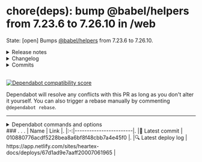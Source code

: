 # chore(deps): bump @babel/helpers from 7.23.6 to 7.26.10 in /web 
State: [open]
Bumps [@babel/helpers](https://github.com/babel/babel/tree/HEAD/packages/babel-helpers) from 7.23.6 to 7.26.10.
<details>
<summary>Release notes</summary>
<p><em>Sourced from <a href="https://github.com/babel/babel/releases"><code>@​babel/helpers</code>'s releases</a>.</em></p>
<blockquote>
<h2>v7.26.10 (2025-03-11)</h2>
<p>Thanks <a href="https://github.com/jordan-choi"><code>@​jordan-choi</code></a> and <a href="https://github.com/mmmsssttt404"><code>@​mmmsssttt404</code></a> for your first PRs!</p>
<p>This release includes a fix for <a href="https://github.com/babel/babel/security/advisories/GHSA-968p-4wvh-cqc8">https://github.com/babel/babel/security/advisories/GHSA-968p-4wvh-cqc8</a>, a security vulnerability which affects the <code>.replace</code> method of transpiled regular expressions that use named capturing groups.</p>
<h4>:eyeglasses: Spec Compliance</h4>
<ul>
<li><code>babel-parser</code>
<ul>
<li><a href="https://redirect.github.com/babel/babel/pull/17159">#17159</a> Disallow decorator in array pattern (<a href="https://github.com/JLHwung"><code>@​JLHwung</code></a>)</li>
</ul>
</li>
</ul>
<h4>:bug: Bug Fix</h4>
<ul>
<li><code>babel-parser</code>, <code>babel-template</code>
<ul>
<li><a href="https://redirect.github.com/babel/babel/pull/17164">#17164</a> Fix: always initialize ExportDeclaration attributes (<a href="https://github.com/JLHwung"><code>@​JLHwung</code></a>)</li>
</ul>
</li>
<li><code>babel-core</code>
<ul>
<li><a href="https://redirect.github.com/babel/babel/pull/17142">#17142</a> fix: &quot;Map maximum size exceeded&quot; in deepClone (<a href="https://github.com/liuxingbaoyu"><code>@​liuxingbaoyu</code></a>)</li>
</ul>
</li>
<li><code>babel-parser</code>, <code>babel-plugin-transform-typescript</code>
<ul>
<li><a href="https://redirect.github.com/babel/babel/pull/17154">#17154</a> Update typescript parser tests (<a href="https://github.com/JLHwung"><code>@​JLHwung</code></a>)</li>
</ul>
</li>
<li><code>babel-traverse</code>
<ul>
<li><a href="https://redirect.github.com/babel/babel/pull/17151">#17151</a> fix: Should not evaluate vars in child scope (<a href="https://github.com/liuxingbaoyu"><code>@​liuxingbaoyu</code></a>)</li>
</ul>
</li>
<li><code>babel-generator</code>
<ul>
<li><a href="https://redirect.github.com/babel/babel/pull/17153">#17153</a> fix: Correctly generate <code>abstract override</code> (<a href="https://github.com/liuxingbaoyu"><code>@​liuxingbaoyu</code></a>)</li>
</ul>
</li>
<li><code>babel-parser</code>
<ul>
<li><a href="https://redirect.github.com/babel/babel/pull/17107">#17107</a> Fix source type detection when parsing TypeScript (<a href="https://github.com/JLHwung"><code>@​JLHwung</code></a>)</li>
</ul>
</li>
<li><code>babel-helpers</code>, <code>babel-runtime</code>, <code>babel-runtime-corejs2</code>, <code>babel-runtime-corejs3</code>
<ul>
<li><a href="https://redirect.github.com/babel/babel/pull/17173">#17173</a> Fix processing of replacement pattern with named capture groups (<a href="https://github.com/%5Bmmmsssttt404%5D(https://github.com/mmmsssttt404)"><code>@​mmmsssttt404</code></a>)</li>
</ul>
</li>
</ul>
<h4>:nail_care: Polish</h4>
<ul>
<li><code>babel-standalone</code>
<ul>
<li><a href="https://redirect.github.com/babel/babel/pull/17158">#17158</a> Avoid warnings when re-bundling <code>@​babel/standalone</code> with webpack (<a href="https://github.com/liuxingbaoyu"><code>@​liuxingbaoyu</code></a>)</li>
</ul>
</li>
</ul>
<h4>:house: Internal</h4>
<ul>
<li><code>babel-parser</code>
<ul>
<li><a href="https://redirect.github.com/babel/babel/pull/17160">#17160</a> Left-value parsing cleanup (<a href="https://github.com/JLHwung"><code>@​JLHwung</code></a>)</li>
</ul>
</li>
</ul>
<h4>Committers: 6</h4>
<ul>
<li>Babel Bot (<a href="https://github.com/babel-bot"><code>@​babel-bot</code></a>)</li>
<li>Huáng Jùnliàng (<a href="https://github.com/JLHwung"><code>@​JLHwung</code></a>)</li>
<li>Nicolò Ribaudo (<a href="https://github.com/nicolo-ribaudo"><code>@​nicolo-ribaudo</code></a>)</li>
<li>Yunyoung Jordan Choi (<a href="https://github.com/jordan-choi"><code>@​jordan-choi</code></a>)</li>
<li><a href="https://github.com/liuxingbaoyu"><code>@​liuxingbaoyu</code></a></li>
<li><a href="https://github.com/mmmsssttt404"><code>@​mmmsssttt404</code></a></li>
</ul>
<h2>v7.26.9 (2025-02-14)</h2>
<h4>:bug: Bug Fix</h4>
<ul>
<li><code>babel-types</code>
<ul>
<li><a href="https://redirect.github.com/babel/babel/pull/17103">#17103</a> fix: Definition for <code>TSPropertySignature.kind</code> (<a href="https://github.com/liuxingbaoyu"><code>@​liuxingbaoyu</code></a>)</li>
</ul>
</li>
<li><code>babel-generator</code>, <code>babel-types</code>
<ul>
<li><a href="https://redirect.github.com/babel/babel/pull/17062">#17062</a> Print TypeScript optional/definite in ClassPrivateProperty (<a href="https://github.com/jamiebuilds-signal"><code>@​jamiebuilds-signal</code></a>)</li>
</ul>
</li>
</ul>
<!-- raw HTML omitted -->
</blockquote>
<p>... (truncated)</p>
</details>
<details>
<summary>Changelog</summary>
<p><em>Sourced from <a href="https://github.com/babel/babel/blob/main/CHANGELOG.md"><code>@​babel/helpers</code>'s changelog</a>.</em></p>
<blockquote>
<h2>v7.26.10 (2025-03-11)</h2>
<h4>:eyeglasses: Spec Compliance</h4>
<ul>
<li><code>babel-parser</code>
<ul>
<li><a href="https://redirect.github.com/babel/babel/pull/17159">#17159</a> Disallow decorator in array pattern (<a href="https://github.com/JLHwung"><code>@​JLHwung</code></a>)</li>
</ul>
</li>
</ul>
<h4>:bug: Bug Fix</h4>
<ul>
<li><code>babel-parser</code>, <code>babel-template</code>
<ul>
<li><a href="https://redirect.github.com/babel/babel/pull/17164">#17164</a> Fix: always initialize ExportDeclaration attributes (<a href="https://github.com/JLHwung"><code>@​JLHwung</code></a>)</li>
</ul>
</li>
<li><code>babel-core</code>
<ul>
<li><a href="https://redirect.github.com/babel/babel/pull/17142">#17142</a> fix: &quot;Map maximum size exceeded&quot; in deepClone (<a href="https://github.com/liuxingbaoyu"><code>@​liuxingbaoyu</code></a>)</li>
</ul>
</li>
<li><code>babel-parser</code>, <code>babel-plugin-transform-typescript</code>
<ul>
<li><a href="https://redirect.github.com/babel/babel/pull/17154">#17154</a> Update typescript parser tests (<a href="https://github.com/JLHwung"><code>@​JLHwung</code></a>)</li>
</ul>
</li>
<li><code>babel-traverse</code>
<ul>
<li><a href="https://redirect.github.com/babel/babel/pull/17151">#17151</a> fix: Should not evaluate vars in child scope (<a href="https://github.com/liuxingbaoyu"><code>@​liuxingbaoyu</code></a>)</li>
</ul>
</li>
<li><code>babel-generator</code>
<ul>
<li><a href="https://redirect.github.com/babel/babel/pull/17153">#17153</a> fix: Correctly generate <code>abstract override</code> (<a href="https://github.com/liuxingbaoyu"><code>@​liuxingbaoyu</code></a>)</li>
</ul>
</li>
<li><code>babel-parser</code>
<ul>
<li><a href="https://redirect.github.com/babel/babel/pull/17107">#17107</a> Fix source type detection when parsing TypeScript (<a href="https://github.com/JLHwung"><code>@​JLHwung</code></a>)</li>
</ul>
</li>
<li><code>babel-helpers</code>, <code>babel-runtime</code>, <code>babel-runtime-corejs2</code>, <code>babel-runtime-corejs3</code>
<ul>
<li><a href="https://redirect.github.com/babel/babel/pull/17173">#17173</a> Fix processing of replacement pattern with named capture groups (<a href="https://github.com/%5Bmmmsssttt404%5D(https://github.com/mmmsssttt404)"><code>@​mmmsssttt404</code></a>)</li>
</ul>
</li>
</ul>
<h4>:nail_care: Polish</h4>
<ul>
<li><code>babel-standalone</code>
<ul>
<li><a href="https://redirect.github.com/babel/babel/pull/17158">#17158</a> Avoid warnings when re-bundling <code>@​babel/standalone</code> with webpack (<a href="https://github.com/liuxingbaoyu"><code>@​liuxingbaoyu</code></a>)</li>
</ul>
</li>
</ul>
<h4>:house: Internal</h4>
<ul>
<li><code>babel-parser</code>
<ul>
<li><a href="https://redirect.github.com/babel/babel/pull/17160">#17160</a> Left-value parsing cleanup (<a href="https://github.com/JLHwung"><code>@​JLHwung</code></a>)</li>
</ul>
</li>
</ul>
<h2>v7.26.9 (2025-02-14)</h2>
<h4>:bug: Bug Fix</h4>
<ul>
<li><code>babel-types</code>
<ul>
<li><a href="https://redirect.github.com/babel/babel/pull/17103">#17103</a> fix: Definition for <code>TSPropertySignature.kind</code> (<a href="https://github.com/liuxingbaoyu"><code>@​liuxingbaoyu</code></a>)</li>
</ul>
</li>
<li><code>babel-generator</code>, <code>babel-types</code>
<ul>
<li><a href="https://redirect.github.com/babel/babel/pull/17062">#17062</a> Print TypeScript optional/definite in ClassPrivateProperty (<a href="https://github.com/jamiebuilds-signal"><code>@​jamiebuilds-signal</code></a>)</li>
</ul>
</li>
</ul>
<h4>:house: Internal</h4>
<ul>
<li><code>babel-types</code>
<ul>
<li><a href="https://redirect.github.com/babel/babel/pull/17130">#17130</a> Use <code>.ts</code> files with explicit reexports to solve name conflicts (<a href="https://github.com/nicolo-ribaudo"><code>@​nicolo-ribaudo</code></a>)</li>
</ul>
</li>
<li><code>babel-core</code>
<ul>
<li><a href="https://redirect.github.com/babel/babel/pull/17127">#17127</a> Do not depend on <code>@types/gensync</code> in Babel 7 (<a href="https://github.com/nicolo-ribaudo"><code>@​nicolo-ribaudo</code></a>)</li>
</ul>
</li>
</ul>
<h2>v7.26.7 (2025-01-24)</h2>
<h4>:bug: Bug Fix</h4>
<ul>
<li><code>babel-helpers</code>, <code>babel-preset-env</code>, <code>babel-runtime-corejs3</code>
<ul>
<li><a href="https://redirect.github.com/babel/babel/pull/17086">#17086</a> Make &quot;object without properties&quot; helpers ES6-compatible (<a href="https://github.com/tquetano-netflix"><code>@​tquetano-netflix</code></a>)</li>
</ul>
</li>
<li><code>babel-plugin-transform-typeof-symbol</code>
<ul>
<li><a href="https://redirect.github.com/babel/babel/pull/17085">#17085</a> fix: Correctly handle <code>typeof</code> in arrow functions (<a href="https://github.com/liuxingbaoyu"><code>@​liuxingbaoyu</code></a>)</li>
</ul>
</li>
</ul>
<!-- raw HTML omitted -->
</blockquote>
<p>... (truncated)</p>
</details>
<details>
<summary>Commits</summary>
<ul>
<li><a href="https://github.com/babel/babel/commit/e1ce99df422971175249509e7bbc2b327b8f7957"><code>e1ce99d</code></a> v7.26.10</li>
<li><a href="https://github.com/babel/babel/commit/d5952e80c0faa5ec20e35085531b6e572d31dad4"><code>d5952e8</code></a> Fix processing of replacement pattern with named capture groups (<a href="https://github.com/babel/babel/tree/HEAD/packages/babel-helpers/issues/17173">#17173</a>)</li>
<li><a href="https://github.com/babel/babel/commit/64bca7b5f308cd52c192a5c821a57f6d1b0475f4"><code>64bca7b</code></a> v7.26.9</li>
<li><a href="https://github.com/babel/babel/commit/4cf5c9e0fbe8899bb9eb0dac7c615406a4fe926d"><code>4cf5c9e</code></a> [babel 8] Use <code>@babel/types</code> for parser's return type (<a href="https://github.com/babel/babel/tree/HEAD/packages/babel-helpers/issues/17117">#17117</a>)</li>
<li><a href="https://github.com/babel/babel/commit/2d9514066e3b135835ed93246ebbcdb7ca0263ca"><code>2d95140</code></a> v7.26.7</li>
<li><a href="https://github.com/babel/babel/commit/0e6199b2aac12f41053416977379066e80ef14a7"><code>0e6199b</code></a> Make &quot;object without properties&quot; helpers ES6-compatible (<a href="https://github.com/babel/babel/tree/HEAD/packages/babel-helpers/issues/17086">#17086</a>)</li>
<li><a href="https://github.com/babel/babel/commit/cd24cc07ef6558b7f6510f9177f6393c91b0549f"><code>cd24cc0</code></a> chore: Update TS 5.7 (<a href="https://github.com/babel/babel/tree/HEAD/packages/babel-helpers/issues/17053">#17053</a>)</li>
<li><a href="https://github.com/babel/babel/commit/63d30381c169780460e01bdb6669c5e01af1dfbe"><code>63d3038</code></a> v7.26.0</li>
<li><a href="https://github.com/babel/babel/commit/bfa56c49569f0bfd5579e0e1870ffa92f74fad48"><code>bfa56c4</code></a> Support <code>import()</code> in <code>rewriteImportExtensions</code> (<a href="https://github.com/babel/babel/tree/HEAD/packages/babel-helpers/issues/16794">#16794</a>)</li>
<li><a href="https://github.com/babel/babel/commit/b07957ebb316a1e2fc67454fc7423508bb942e63"><code>b07957e</code></a> v7.25.9</li>
<li>Additional commits viewable in <a href="https://github.com/babel/babel/commits/v7.26.10/packages/babel-helpers">compare view</a></li>
</ul>
</details>
<br />


[![Dependabot compatibility score](https://dependabot-badges.githubapp.com/badges/compatibility_score?dependency-name=@babel/helpers&package-manager=npm_and_yarn&previous-version=7.23.6&new-version=7.26.10)](https://docs.github.com/en/github/managing-security-vulnerabilities/about-dependabot-security-updates#about-compatibility-scores)

Dependabot will resolve any conflicts with this PR as long as you don't alter it yourself. You can also trigger a rebase manually by commenting `@dependabot rebase`.

[//]: # (dependabot-automerge-start)
[//]: # (dependabot-automerge-end)

---

<details>
<summary>Dependabot commands and options</summary>
<br />

You can trigger Dependabot actions by commenting on this PR:
- `@dependabot rebase` will rebase this PR
- `@dependabot recreate` will recreate this PR, overwriting any edits that have been made to it
- `@dependabot merge` will merge this PR after your CI passes on it
- `@dependabot squash and merge` will squash and merge this PR after your CI passes on it
- `@dependabot cancel merge` will cancel a previously requested merge and block automerging
- `@dependabot reopen` will reopen this PR if it is closed
- `@dependabot close` will close this PR and stop Dependabot recreating it. You can achieve the same result by closing it manually
- `@dependabot show <dependency name> ignore conditions` will show all of the ignore conditions of the specified dependency
- `@dependabot ignore this major version` will close this PR and stop Dependabot creating any more for this major version (unless you reopen the PR or upgrade to it yourself)
- `@dependabot ignore this minor version` will close this PR and stop Dependabot creating any more for this minor version (unless you reopen the PR or upgrade to it yourself)
- `@dependabot ignore this dependency` will close this PR and stop Dependabot creating any more for this dependency (unless you reopen the PR or upgrade to it yourself)
You can disable automated security fix PRs for this repo from the [Security Alerts page](https://github.com/HumanSignal/label-studio/network/alerts).

</details>### . . . |  Name | Link |. |:-:|------------------------|. |<span aria-hidden="true">🔨</span> Latest commit | 010880776acdf5228bea8a6bf8f48cbb7a4e45f0 |. |<span aria-hidden="true">🔍</span> Latest deploy log | https://app.netlify.com/sites/heartex-docs/deploys/67d1ad9e7aaff20007061965 |